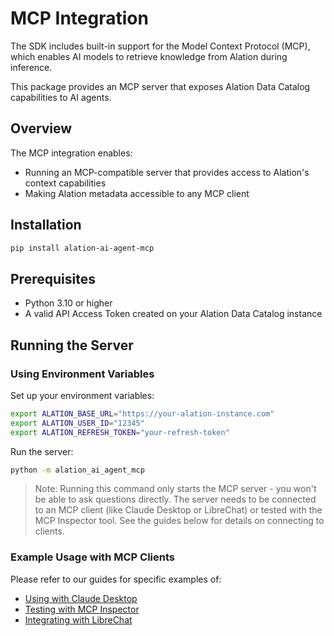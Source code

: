# MCP Integration

The SDK includes built-in support for the Model Context Protocol (MCP), which enables AI models to retrieve knowledge from Alation during inference.

This package provides an MCP server that exposes Alation Data Catalog capabilities to AI agents.

## Overview

The MCP integration enables:

- Running an MCP-compatible server that provides access to Alation's context capabilities
- Making Alation metadata accessible to any MCP client

## Installation

```bash
pip install alation-ai-agent-mcp
```

## Prerequisites

- Python 3.10 or higher
- A valid API Access Token created on your Alation Data Catalog instance

## Running the Server

### Using Environment Variables

Set up your environment variables:

```bash
export ALATION_BASE_URL="https://your-alation-instance.com"
export ALATION_USER_ID="12345"
export ALATION_REFRESH_TOKEN="your-refresh-token"
```

Run the server:

```bash
python -m alation_ai_agent_mcp
```

> Note: Running this command only starts the MCP server - you won't be able to ask questions directly. The server needs to be connected to an MCP client (like Claude Desktop or LibreChat) or tested with the MCP Inspector tool. See the guides below for details on connecting to clients.


### Example Usage with MCP Clients
Please refer to our guides for specific examples of:
- [Using with Claude Desktop](https://github.com/Alation/alation-ai-agent-sdk/tree/main/guides/mcp/claude_desktop.md)
- [Testing with MCP Inspector](https://github.com/Alation/alation-ai-agent-sdk/tree/main/guides/mcp/testing_with_mcp_inspector.md)
- [Integrating with LibreChat](https://github.com/Alation/alation-ai-agent-sdk/tree/main/guides/mcp/librechat.md)